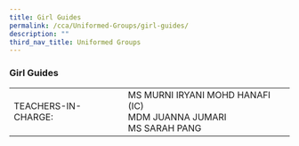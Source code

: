```yaml
---
title: Girl Guides
permalink: /cca/Uniformed-Groups/girl-guides/
description: ""
third_nav_title: Uniformed Groups
---
```

### Girl Guides

|  	|  	|
|---	|---	|
| TEACHERS-IN-CHARGE: 	| MS MURNI IRYANI MOHD HANAFI (IC)<br>MDM JUANNA JUMARI<br>MS SARAH PANG 	|